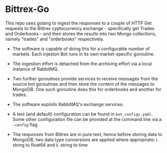 # Bittrex-Go

This repo uses golang to ingest the responses to a couple of HTTP Get requests to the Bittrex cyptocurrency exchange - specifically get Trades and Orderbooks - and then stores the results into two Mongo collections, namely "trades" and "orderbooks" respectively.

* The software is capable of doing this for a configurable number of markets.  Each injeston Bot runs in its own market-specific goroutine.  
* The ingestion effort is detached from the archiving effort via a local instance of RabbitMQ.
* Two further goroutines provide services to receive messages from the source bot goroutines and then store the content of the messages to MongoDB.  One such goroutine does this for orderbooks and another for trades.
* The software exploits RabbitMQ's exchange services.

* A test (and default) configuration can be found in `bot_configs.yaml`.  Some other configuration file can be provided at the command line via a `-config` flag.

* The responses from Bittrex are in pure text; hence before storing data to MongoDB, two data type conversions are applied where appropriate: 
    i. string to float64 and 
    ii. string to time 







